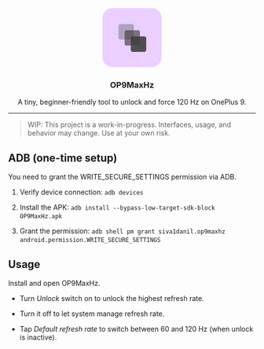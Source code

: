 <div align="center">
  <img src="app/src/main/res/mipmap-xxxhdpi/ic_launcher.png" alt="logo" width="120">
  
  ### OP9MaxHz
  
  A tiny, beginner-friendly tool to unlock and force 120 Hz on OnePlus 9.
</div>

<hr>

>WIP: This project is a work-in-progress. Interfaces, usage, and behavior may change. Use at your own risk.

## ADB (one-time setup)

You need to grant the WRITE_SECURE_SETTINGS permission via ADB.

1) Verify device connection: `adb devices`

2) Install the APK: `adb install --bypass-low-target-sdk-block OP9MaxHz.apk`

3) Grant the permission: `adb shell pm grant siva1danil.op9maxhz android.permission.WRITE_SECURE_SETTINGS`

## Usage

Install and open OP9MaxHz.

- Turn <i>Unlock</i> switch on to unlock the highest refresh rate.

- Turn it off to let system manage refresh rate.

- Tap <i>Default refresh rate</i> to switch between 60 and 120 Hz (when unlock is inactive).
